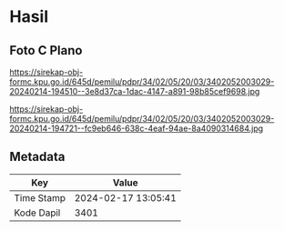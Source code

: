 # Hasil

## Foto C Plano

https://sirekap-obj-formc.kpu.go.id/645d/pemilu/pdpr/34/02/05/20/03/3402052003029-20240214-194510--3e8d37ca-1dac-4147-a891-98b85cef9698.jpg

https://sirekap-obj-formc.kpu.go.id/645d/pemilu/pdpr/34/02/05/20/03/3402052003029-20240214-194721--fc9eb646-638c-4eaf-94ae-8a4090314684.jpg


## Metadata

| Key        | Value               |
| ---------- | ------------------- |
| Time Stamp | 2024-02-17 13:05:41 |
| Kode Dapil | 3401                |



